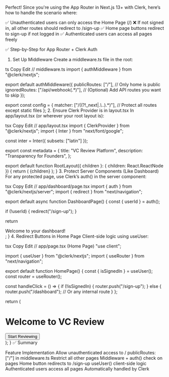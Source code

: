Perfect! Since you're using the App Router in Next.js 13+ with Clerk, here’s how to handle the scenario where:

✅ Unauthenticated users can only access the Home Page (/)
❌ If not signed in, all other routes should redirect to /sign-up
✅ Home page buttons redirect to sign-up if not logged in
✅ Authenticated users can access all pages freely

✅ Step-by-Step for App Router + Clerk Auth
1. Set Up Middleware
Create a middleware.ts file in the root:

ts
Copy
Edit
// middleware.ts
import { authMiddleware } from "@clerk/nextjs";

export default authMiddleware({
  publicRoutes: ["/"], // Only home is public
  ignoredRoutes: ["/api/webhook(.*)"], // (Optional) Add API routes you want to skip
});

export const config = {
  matcher: ["/((?!_next|.*\\..*).*)"], // Protect all routes except static files
};
2. Ensure Clerk Provider is in layout.tsx
In app/layout.tsx (or wherever your root layout is):

tsx
Copy
Edit
// app/layout.tsx
import { ClerkProvider } from "@clerk/nextjs";
import { Inter } from "next/font/google";

const inter = Inter({ subsets: ["latin"] });

export const metadata = {
  title: "VC Review Platform",
  description: "Transparency for Founders",
};

export default function RootLayout({ children }: { children: React.ReactNode }) {
  return (
    <ClerkProvider>
      <html lang="en">
        <body className={inter.className}>{children}</body>
      </html>
    </ClerkProvider>
  );
}
3. Protect Server Components (Like Dashboard)
For any protected page, use Clerk’s auth() in the server component:

tsx
Copy
Edit
// app/dashboard/page.tsx
import { auth } from "@clerk/nextjs/server";
import { redirect } from "next/navigation";

export default async function DashboardPage() {
  const { userId } = auth();

  if (!userId) {
    redirect("/sign-up");
  }

  return <div>Welcome to your dashboard!</div>;
}
4. Redirect Buttons in Home Page
Client-side logic using useUser:

tsx
Copy
Edit
// app/page.tsx (Home Page)
"use client";

import { useUser } from "@clerk/nextjs";
import { useRouter } from "next/navigation";

export default function HomePage() {
  const { isSignedIn } = useUser();
  const router = useRouter();

  const handleClick = () => {
    if (!isSignedIn) {
      router.push("/sign-up");
    } else {
      router.push("/dashboard"); // Or any internal route
    }
  };

  return (
    <div>
      <h1>Welcome to VC Review</h1>
      <button onClick={handleClick}>Start Reviewing</button>
    </div>
  );
}
✅ Summary

Feature	Implementation
Allow unauthenticated access to /	publicRoutes: ["/"] in middleware.ts
Restrict all other pages	Middleware + auth() check on pages
Home button redirects to /sign-up	useUser() client-side logic
Authenticated users access all pages	Automatically handled by Clerk